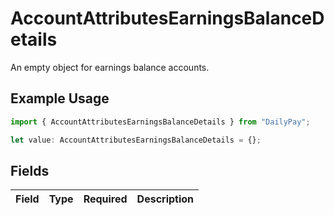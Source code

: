 # AccountAttributesEarningsBalanceDetails

An empty object for earnings balance accounts.

## Example Usage

```typescript
import { AccountAttributesEarningsBalanceDetails } from "DailyPay";

let value: AccountAttributesEarningsBalanceDetails = {};
```

## Fields

| Field       | Type        | Required    | Description |
| ----------- | ----------- | ----------- | ----------- |